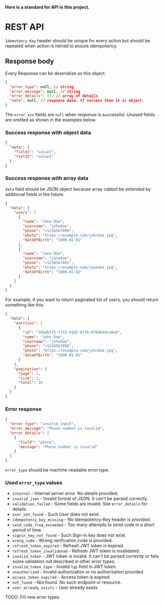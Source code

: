 **Here is a standard for API in this project.**
# REST API
`Idemotency-Key` header should be unique for every action but should be repeated when action is retried to ensure idempotency.
## Response body
Every Response can be deserialize as this object:
```json
{
  "error_type": null, // string
  "error_message": null, // string
  "error_details": [], // array of details
  "data": null, // response data. If success then it is object.
}
```
The `error_xxx` fields are `null` when response is successful.
Unused fields are omitted as shown in the examples below.
### Success response with object data
```json
{
  "data": {
    "field1": "value1",
    "field2": "value2"
  }
}
```
### Success response with array data
`data` field should be JSON object because array cabbot be extended by additional fields in the future.
```json
{
  "data": {
    "users": [
      {
        "name": "John Doe",
        "username": "johndoe",
        "phone": "+1234567890",
        "photo": "https://example.com/johndoe.jpg",
        "dateOfBirth": "1990-01-01"
      },
      {
        "name": "Jane Doe",
        "username": "janedoe",
        "phone": "+1234567891",
        "photo": "https://example.com/janedoe.jpg",
        "dateOfBirth": "1990-01-02"
      }
    ]
  }
}
```
For example, if you want to return paginated list of users, you should return something like this:
```json
{
  "data": {
    "entities": [
      {
        "id": "35bdbf25-7715-41d2-b77b-6f69b49ce0a9",
        "name": "John Doe",
        "username": "johndoe",
        "phone": "+1234567890",
        "photo": "https://example.com/johndoe.jpg",
        "dateOfBirth": "1990-01-01"
      }
    ],
    "pagination": {
      "page": 1,
      "size": 1,
      "total": 10
    }
  }
}
```
### Error response
```json
{
  "error_type": "invalid_input",
  "error_message": "Phone number is invalid",
  "error_details": [
    {
      "field": "phone",
      "message": "Phone number is invalid"
    }
  ]
}
```
`error_type` should be machine-readable error type.
### Used `error_type` values
- `internal` - Internal server error. No details provided.
- `invalid_json` - Invalid format of JSON. It can't be parsed correctly.
- `validation_failed` - Some fields are invalid. See `error_details` for details.
- `user_not_found` - Such User does not exist.
- `idempotency_key_missing` - No Idempotency-Key header is provided.
- `send_code_freq_exceeded` - Too many attempts to send code in a short period of time.
- `signin_key_not_found` - Such Sign-in key does not exist.
- `wrong_code` - Wrong verification code is provided.
- `refresh_token_expired` - Refresh JWT token is expired.
- `refresh_token_invalidated` - Refresh JWT token is invalidated.
- `invalid_token` - JWT token is invalid. It can't be parsed correctly or fails some validation not described in other error types.
- `invalid_token_type` - Invalid `typ` field in JWT token.
- `unauthorized` - Invalid authorization or no authorization provided.
- `access_token_expired` - Access token is expired.
- `not_found` - Not found. No such endpoint or resource.
- `user_already_exists` - User already exists

TODO: Fill new error types.